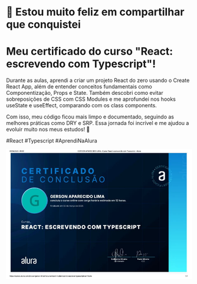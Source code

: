 # 🎉 Estou muito feliz em compartilhar que conquistei 
# Meu certificado do curso "React: escrevendo com Typescript"! 
Durante as aulas, aprendi a criar um projeto React do zero usando o Create React App, além de entender conceitos fundamentais como Componentização, Props e State. Também descobri como evitar sobreposições de CSS com CSS Modules e me aprofundei nos hooks useState e useEffect, comparando com os class components. 

Com isso, meu código ficou mais limpo e documentado, seguindo as melhores práticas como DRY e SRP. Essa jornada foi incrível e me ajudou a evoluir muito nos meus estudos! 🚀

#React #Typescript #AprendiNaAlura

![Certificado](https://github.com/GersonAparecidoLima/React-modernizando/blob/master/Certificado.JPG)

